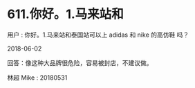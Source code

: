 # 611.你好。1.马来站和

用户 : 你好。1.马来站和泰国站可以上 adidas 和 nike 的高仿鞋 吗？

2018-06-02

回答：像这种大品牌很危险，容易被封店，不建议做。

林超 Mike : 20180531